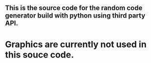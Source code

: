 ## This is the source code for the random code generator build with python using third party API. 
# Graphics are currently not used in this souce code.